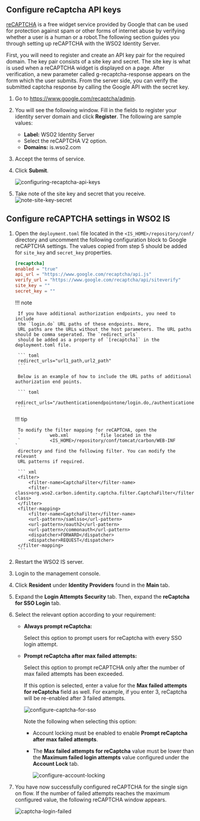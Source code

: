 ## Configure reCaptcha API keys

[reCAPTCHA](https://developers.google.com/recaptcha/) is a free widget service provided by Google that can be used for protection against spam or other forms of internet abuse by verifying whether a user is a human or a robot.The following section guides you through setting up reCAPTCHA with the WSO2 Identity Server.

First, you will need to register and create an API key pair for the required domain. The key pair consists of a site key and secret. The site key is what is used when a reCAPTCHA widget is displayed on a page. After verification, a new parameter called g-recaptcha-response appears on the form which the user submits. From the server side, you can verify the submitted captcha response by calling the Google API with the secret key.

1.  Go to <https://www.google.com/recaptcha/admin>.

2.  You will see the following window. Fill in the fields to register
    your identity server domain and click **Register**. The following
    are sample values:
    -   **Label:** WSO2 Identity Server
    -   Select the reCAPTCHA V2 option.
    -   **Domains:** is.wso2.com  

3.	Accept the terms of service. 

4.  Click **Submit**.

    ![configuring-recaptcha-api-keys](../../../assets/img/fragments/recaptcha-new-sso.png) 

5.  Take note of the site key and secret that you receive.
    ![note-site-key-secret](../../../assets/img/fragments/copy-key.png) 

## Configure reCAPTCHA settings in WSO2 IS

1. Open the `deployment.toml` file located in the `<IS_HOME>/repository/conf/` directory and uncomment the following configuration 
   block to Google reCAPTCHA settings. The values copied from step 5 should be added for `site_key` and `secret_key` properties. 

    ```toml
    [recaptcha]
    enabled = "true"
    api_url = "https://www.google.com/recaptcha/api.js"
    verify_url = "https://www.google.com/recaptcha/api/siteverify"
    site_key = ""
    secret_key = ""
    ```
    
    !!! note
    
        If you have additional authorization endpoints, you need to include
        the `login.do` URL paths of these endpoints. Here,
        URL paths are the URLs without the host parameters. The URL paths should be comma seperated. The `redirect_urls`
        should be added as a property of `[recaptcha]` in the deployment.toml file.
    
        ``` toml
        redirect_urls="url1_path,url2_path"
        ```
    
        Below is an example of how to include the URL paths of additional authorization end points.
    
        ``` toml
        redirect_urls="/authenticationendpointone/login.do,/authenticationendpointtwo/login.do"
        ```

    !!! tip
        
        To modify the filter mapping for reCAPTCHA, open the
        `           web.xml          ` file located in the
        `           <IS_HOME>/repository/conf/tomcat/carbon/WEB-INF          `
        directory and find the following filter. You can modify the relevant
        URL patterns if required.
    
        ``` xml
        <filter>
            <filter-name>CaptchaFilter</filter-name>
            <filter-class>org.wso2.carbon.identity.captcha.filter.CaptchaFilter</filter-class>
        </filter>
        <filter-mapping>
            <filter-name>CaptchaFilter</filter-name>
            <url-pattern>/samlsso</url-pattern>
            <url-pattern>/oauth2</url-pattern>
            <url-pattern>/commonauth</url-pattern>
            <dispatcher>FORWARD</dispatcher>
            <dispatcher>REQUEST</dispatcher>
        </filter-mapping>
        ```
        
2. Restart the WSO2 IS server.

3. Login to the management console.

4. Click **Resident** under **Identity Providers** found in the **Main** tab.

5. Expand the **Login Attempts Security** tab. Then, expand the **reCaptcha for SSO Login** tab.

6. Select the relevant option according to your requirement:

    - **Always prompt reCaptcha:** 

        Select this option to prompt users for reCaptcha with every SSO login attempt. 

    - **Prompt reCaptcha after max failed attempts:** 
    
        Select this option to prompt reCAPTCHA only after the number of max failed attempts has been exceeded. 
    
        If this option is selected, enter a value for the **Max failed attempts for reCaptcha** field as well. For example, if you enter 3, reCaptcha will be re-enabled after 3 failed attempts.  
        
        ![configure-captcha-for-sso](../../../assets/img/guides/recaptcha-sso.png)
        
        Note the following when selecting this option:
        
        - Account locking must be enabled to enable **Prompt reCaptcha after max failed attempts**.

        - The **Max failed attempts for reCaptcha** value must be lower than the **Maximum failed login attempts** value configured under the **Account Lock** tab.
    
          ![configure-account-locking](../../../assets/img/guides/configure-account-locking.png)
    
7.  You have now successfully configured reCAPTCHA for the single sign
    on flow. If the number of failed attempts reaches the maximum
    configured value, the following reCAPTCHA window appears.  

    ![captcha-login-failed](../../../assets/img/guides/captcha-login-failed.png)
       
    